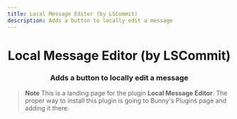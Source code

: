 ```yaml
---
title: Local Message Editor (by LSCommit)
description: Adds a button to locally edit a message
---
```


<!--
    * This file was autogenerated, do not modify it directly
    * https://github.com/nexpid/BunnyPlugins/tree/dev/scripts/build/modules/workers/plugins.ts
-->

<div align="center">
<h1>Local Message Editor (by LSCommit)</h1>
<h3>Adds a button to locally edit a message</h3>
</div>

> **Note**
> This is a landing page for the plugin **Local Message Editor**. The proper way to install this plugin is going to Bunny's Plugins page and adding it there.
